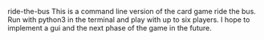 ride-the-bus
This is a command line version of the card game ride the bus. Run with python3 in the terminal and play with up to six players. I hope to implement a gui and the next phase of the game in the future.
